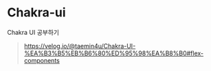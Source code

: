 # Chakra-ui
Chakra UI 공부하기

> https://velog.io/@taemin4u/Chakra-UI-%EA%B3%B5%EB%B6%80%ED%95%98%EA%B8%B0#flex-components
